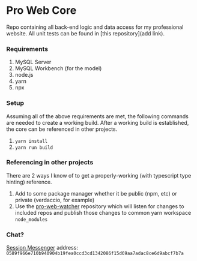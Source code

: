# Pro Web Core #

Repo containing all back-end logic and data access for my professional website. All unit tests can be found in [this repository](add link). 

### Requirements
1. MySQL Server
2. MySQL Workbench (for the model)
3. node.js
4. yarn
5. npx

### Setup

Assuming all of the above requirements are met, the following commands are needed to create a working build. After a working build is established, the core can be referenced in other projects.

1. `yarn install`
2. `yarn run build`

### Referencing in other projects
There are 2 ways I know of to get a properly-working (with typescript type hinting) reference.
1. Add to some package manager whether it be public (npm, etc) or private (verdaccio, for example)
2. Use the [pro-web-watcher]() repository which will listen for changes to included repos and publish those changes to common yarn workspace `node_modules`


### Chat? ###

[Session Messenger](https://getsession.org/download/)
address: `0589f966e710b940904b19fea0ccd3cd1342086f15d69aa7adac8ce6d9abcf7b7a`
